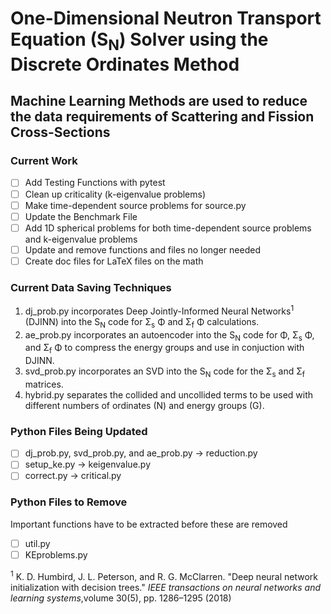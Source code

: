 # One-Dimensional Neutron Transport Equation (S<sub>N</sub>)  Solver using the Discrete Ordinates Method

## Machine Learning Methods are used to reduce the data requirements of Scattering and Fission Cross-Sections

### Current Work
- [ ] Add Testing Functions with pytest
- [ ] Clean up criticality (k-eigenvalue problems)
- [ ] Make time-dependent source problems for source.py
- [ ] Update the Benchmark File
- [ ] Add 1D spherical problems for both time-dependent source problems and k-eigenvalue problems
- [ ] Update and remove functions and files no longer needed
- [ ] Create doc files for LaTeX files on the math

### Current Data Saving Techniques
1. dj\_prob.py incorporates Deep Jointly-Informed Neural Networks<sup>1</sup> (DJINN) into the S<sub>N</sub> code for &Sigma;<sub>s</sub> &Phi; and &Sigma;<sub>f</sub> &Phi; calculations.
2. ae\_prob.py incorporates an autoencoder into the S<sub>N</sub> code for &Phi;, &Sigma;<sub>s</sub> &Phi;, and &Sigma;<sub>f</sub> &Phi; to compress the energy groups and use in conjuction with DJINN. 
3. svd\_prob.py incorporates an SVD into the S<sub>N</sub> code for the &Sigma;<sub>s</sub> and &Sigma;<sub>f</sub> matrices.
4. hybrid.py separates the collided and uncollided terms to be used with different numbers of ordinates (N) and energy groups (G). 

### Python Files Being Updated
- [ ] dj\_prob.py, svd\_prob.py, and ae\_prob.py &#8594; reduction.py
- [ ] setup\_ke.py &#8594; keigenvalue.py
- [ ] correct.py &#8594; critical.py

### Python Files to Remove
Important functions have to be extracted before these are removed
- [ ] util.py
- [ ] KEproblems.py

<sup>1</sup> K. D. Humbird, J. L. Peterson, and R. G. McClarren. "Deep neural network initialization with decision trees." *IEEE transactions on neural networks and learning systems*,volume 30(5), pp. 1286–1295 (2018)
